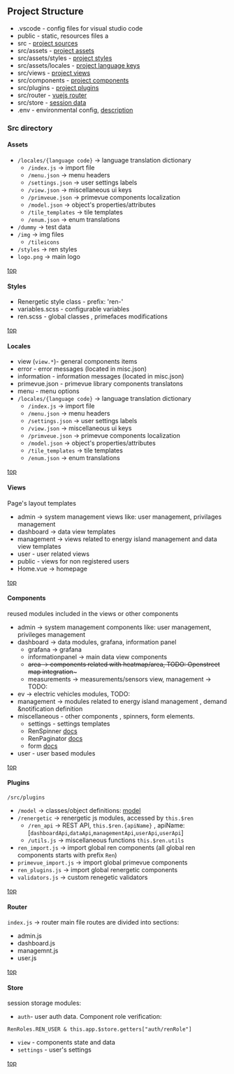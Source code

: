 ## Project Structure

* .vscode - config files for visual studio code 
* public - static, resources files a
* src - [project sources](#src-directory) 
* src/assets - [project assets](#assets) 
* src/assets/styles - [project styles](#styles) 
* src/assets/locales - [project language keys](#locales) 
* src/views - [project views](#views) 
* src/components - [project components](#components) 
* src/plugins - [project plugins](#plugins) 
* src/router - [vuejs router](#router) 
* src/store - [session data](#store) 
* .env - environmental config, [description](./env.md)

 
### Src directory 
#### Assets 
    
* `/locales/{language code}` -> language translation dictionary
  * `/index.js` -> import file
  * `/menu.json` -> menu headers
  * `/settings.json` -> user settings labels
  * `/view.json` -> miscellaneous ui keys
  * `/primveue.json` -> primevue components localization
  * `/model.json` -> object's properties/attributes
  * `/tile_templates` -> tile templates
  * `/enum.json` -> enum translations
* `/dummy` -> test  data
* `/img` -> img files
  * `/tileicons` 
* `/styles` -> ren styles   
* `logo.png` -> main logo

[top](#project-structure) 

#### Styles

* Renergetic style class - prefix: 'ren-'
* variables.scss - configurable variables
* ren.scss - global classes , primefaces modifications
  
[top](#project-structure)  

#### Locales

*  view (```view.*```)- general components items
*  error - error messages (located in misc.json)
*  information - information messages (located in misc.json)
*  primevue.json - primevue library components translatons
*  menu - menu options 
* `/locales/{language code}` -> language translation dictionary
  * `/index.js` -> import file
  * `/menu.json` -> menu headers
  * `/settings.json` -> user settings labels
  * `/view.json` -> miscellaneous ui keys
  * `/primveue.json` -> primevue components localization
  * `/model.json` -> object's properties/attributes
  * `/tile_templates` -> tile templates
  * `/enum.json` -> enum translations

[top](#project-structure)  

#### Views
Page's layout templates  
* admin -> system management views like: user management, privilages management 
* dashboard -> data view templates  
* management -> views related to energy island management and data view templates
* user - user related views
* public - views for non registered users
* Home.vue -> homepage
  
[top](#project-structure) 

#### Components

reused modules included in the views or other components
* admin -> system management components like: user management, privileges management
* dashboard -> data modules, grafana, information panel
  * grafana -> grafana
  * informationpanel -> main data view components
  * ~~area -> components related with heatmap/area, TODO: Openstreet map integration~~~
  * measurements -> measurements/sensors view, management -> TODO: 
* ev -> electric vehicles modules, TODO:
* management -> modules related to energy island management , demand &notification definition 
* miscellaneous - other components , spinners, form elements. 
  * settings - settings templates 
  * RenSpinner [docs](./components/renspinner.md)
  * RenPaginator [docs](./components/renpaginator.md)
  * form [docs](./components/form.md)
* user - user based modules
  
[top](#project-structure) 

#### Plugins
`/src/plugins`
* `/model` -> classes/object definitions: [model](./model.md)
* `/renergetic` -> renergetic js modules, accessed by `this.$ren`
  * `/ren_api` -> REST API, `this.$ren.{apiName}` , apiName:  [`dashboardApi`,`dataApi`,`managementApi`,`userApi`,`userApi`] 
  * `/utils.js` -> miscellaneous functions `this.$ren.utils`
* `ren_import.js` -> import global ren components (all global ren components starts with prefix `Ren`)
* `primevue_import.js` -> import global primevue components  
* `ren_plugins.js` -> import global renergetic components  
* `validators.js` -> custom renegetic validators
  
[top](#project-structure) 

#### Router
`index.js` -> router main file
routes are divided into sections:
* admin.js
* dashboard.js 
* managemnt.js 
* user.js
  
[top](#project-structure) 

#### Store
session storage modules:
* `auth`- user auth data. Component role verification: 

 ```RenRoles.REN_USER & this.app.$store.getters["auth/renRole"] ```
* `view` -  components state and data
* `settings` - user's settings

[top](#project-structure) 

#### 